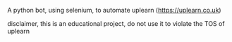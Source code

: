 A python bot, using selenium, to automate uplearn (https://uplearn.co.uk)


disclaimer, this is an educational project, do not use it to violate the TOS of uplearn
